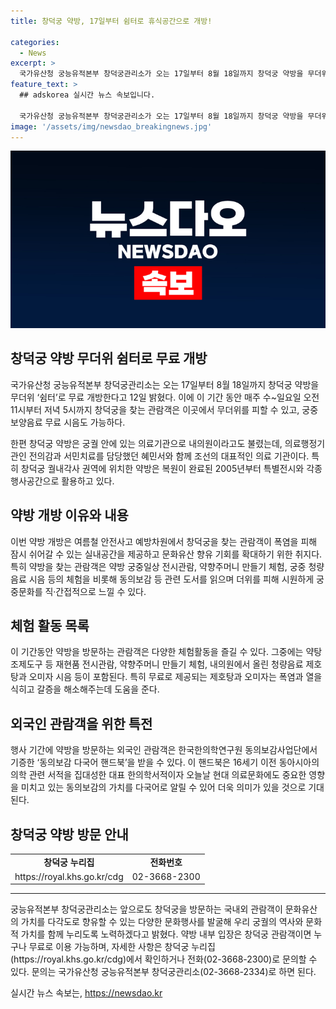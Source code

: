 ```yaml
---
title: 창덕궁 약방, 17일부터 쉼터로 휴식공간으로 개방!

categories:
  - News
excerpt: >
  국가유산청 궁능유적본부 창덕궁관리소가 오는 17일부터 8월 18일까지 창덕궁 약방을 무더위 쉼터로 무료 개방한다. 이 기간 동안 창덕궁을 방문하는 관람객은 숨을 쉴 수 있고 궁중 보양음료 무료 시음도 가능하며, 의료기관인 약방 내부도 둘러볼 수 있다. 이외에도 체험활동과 행사가 마련되어 있어 관람객들에게 풍부한 문화경험을 제공할 예정이다. 외국인 관람객은 동의보감 다국어 핸드북을 받을 수 있으며, 약방 내부 입장은 누구나 무료로 이용 가능하다.
feature_text: >
  ## adskorea 실시간 뉴스 속보입니다.

  국가유산청 궁능유적본부 창덕궁관리소가 오는 17일부터 8월 18일까지 창덕궁 약방을 무더위 쉼터로 무료 개방한다. 이 기간 동안 창덕궁을 방문하는 관람객은 숨을 쉴 수 있고 궁중 보양음료 무료 시음도 가능하며, 의료기관인 약방 내부도 둘러볼 수 있다. 이외에도 체험활동과 행사가 마련되어 있어 관람객들에게 풍부한 문화경험을 제공할 예정이다. 외국인 관람객은 동의보감 다국어 핸드북을 받을 수 있으며, 약방 내부 입장은 누구나 무료로 이용 가능하다.
image: '/assets/img/newsdao_breakingnews.jpg'
---
```


<p><img src="/assets/img/newsdao_breakingnews.jpg" alt="adskorea 속보" /></p>

<h2 data-ke-size="size26">창덕궁 약방 무더위 쉼터로 무료 개방</h2>

<p data-ke-size="size16">국가유산청 궁능유적본부 창덕궁관리소는 오는 17일부터 8월 18일까지 창덕궁 약방을 무더위 ‘쉼터’로 무료 개방한다고 12일 밝혔다. 이에 이 기간 동안 매주 수~일요일 오전 11시부터 저녁 5시까지 창덕궁을 찾는 관람객은 이곳에서 무더위를 피할 수 있고, 궁중 보양음료 무료 시음도 가능하다.</p>

<p data-ke-size="size16">한편 창덕궁 약방은 궁궐 안에 있는 의료기관으로 내의원이라고도 불렸는데, 의료행정기관인 전의감과 서민치료를 담당했던 혜민서와 함께 조선의 대표적인 의료 기관이다. 특히 창덕궁 궐내각사 권역에 위치한 약방은 복원이 완료된 2005년부터 특별전시와 각종 행사공간으로 활용하고 있다.</p>

<h2 data-ke-size="size26">약방 개방 이유와 내용</h2>

<p data-ke-size="size16">이번 약방 개방은 여름철 안전사고 예방차원에서 창덕궁을 찾는 관람객이 폭염을 피해 잠시 쉬어갈 수 있는 실내공간을 제공하고 문화유산 향유 기회를 확대하기 위한 취지다. 특히 약방을 찾는 관람객은 약방 궁중일상 전시관람, 약향주머니 만들기 체험, 궁중 청량음료 시음 등의 체험을 비롯해 동의보감 등 관련 도서를 읽으며 더위를 피해 시원하게 궁중문화를 직·간접적으로 느낄 수 있다.</p>

<h2 data-ke-size="size26">체험 활동 목록</h2>

<p data-ke-size="size16">이 기간동안 약방을 방문하는 관람객은 다양한 체험활동을 즐길 수 있다. 그중에는 약탕 조제도구 등 재현품 전시관람, 약향주머니 만들기 체험, 내의원에서 올린 청량음료 제호탕과 오미자 시음 등이 포함된다. 특히 무료로 제공되는 제호탕과 오미자는 폭염과 열을 식히고 갈증을 해소해주는데 도움을 준다.</p>

<h2 data-ke-size="size26">외국인 관람객을 위한 특전</h2>

<p data-ke-size="size16">행사 기간에 약방을 방문하는 외국인 관람객은 한국한의학연구원 동의보감사업단에서 기증한 ‘동의보감 다국어 핸드북’을 받을 수 있다. 이 핸드북은 16세기 이전 동아시아의 의학 관련 서적을 집대성한 대표 한의학서적이자 오늘날 현대 의료문화에도 중요한 영향을 미치고 있는 동의보감의 가치를 다국어로 알릴 수 있어 더욱 의미가 있을 것으로 기대된다.</p>

<h2 data-ke-size="size26">창덕궁 약방 방문 안내</h2>

<table>
    <tbody>
        <tr>
            <td style="text-align: center; height: 17px;"><b>창덕궁 누리집</b></td>
            <td style="text-align: center; height: 17px;"><b>전화번호</b></td>
        </tr>
        <tr>
            <td style="text-align: center; height: 17px;">https://royal.khs.go.kr/cdg</td>
            <td style="text-align: center; height: 17px;">02-3668-2300</td>
        </tr>
    </tbody>
</table>

<hr>

<p data-ke-size="size16">궁능유적본부 창덕궁관리소는 앞으로도 창덕궁을 방문하는 국내외 관람객이 문화유산의 가치를 다각도로 향유할 수 있는 다양한 문화행사를 발굴해 우리 궁궐의 역사와 문화적 가치를 함께 누리도록 노력하겠다고 밝혔다. 약방 내부 입장은 창덕궁 관람객이면 누구나 무료로 이용 가능하며, 자세한 사항은 창덕궁 누리집(https://royal.khs.go.kr/cdg)에서 확인하거나 전화(02-3668-2300)로 문의할 수 있다. 문의는 국가유산청 궁능유적본부 창덕궁관리소(02-3668-2334)로 하면 된다.</p>

<p data-ke-size="size16"></p>
실시간 뉴스 속보는, <a href="https://newsdao.kr" rel="dofollow">https://newsdao.kr</a>


